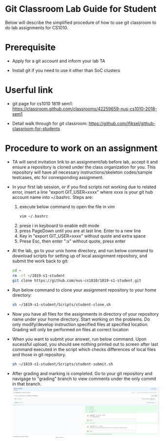 # Git Classroom Lab Guide for Student
Below will describe the simplified procedure of how to use git classroom to do lab assignments for CS1010.

# Prerequisite
* Apply for a git account and inform your lab TA
    
* Install git if you need to use it other than SoC clusters

# Userful link
* git page for cs1010 1819 sem1: https://classroom.github.com/classrooms/42259659-nus-cs1010-2018-sem1
 
* Detail walk through for git classroom: https://github.com/jfiksel/github-classroom-for-students

# Procedure to work on an assignment
* TA will send invitation link to an assignment/lab before lab, accept it and ensure a repository is cloned under the class organization for you. This repository will have all necessary instructions/skeleton codes/sample testcases, etc for corresponding assignment. 

* In your first lab session, or if you find scripts not working due to related error, insert a line "export GIT_USER=xxxx" where xxxx is your git hub account name into ~/.bashrc. Steps are:
    1. execute below command to open the file in vim
        ```sh
        vim ~/.bashrc
        ```
    2. prese i in keyboard to enable edit mode
    3. press PageDown until you are at last line. Enter to a new line
    4. Key in "export GIT_USER=xxxx" without quote and extra space
    5. Prese Esc, then enter ":x" without quote, press enter
    
* At the lab, go to your unix home directory, and run below command to download scripts for setting up of local assignment repository, and submit the work back to git:
    ```sh
    cd ~
	rm -rf ~/1819-s1-student
    git clone https://github.com/nus-cs1010/1819-s1-student.git
    ```

* Run below command to clone your assignment repository to your home directory:
    ```sh
    sh ~/1819-s1-student/Scripts/student-clone.sh
    ```

* Now you have all files for the assignments in directory of your repository name under your home directory. Start working on the problems. Do only modify/develop instruction specified files at specified location. Grading will only be performed on files at correct location
    
* When you want to submit your answer, run below command. Upon sucessful upload, you should see nothing printed out to screen after last command executed in the script which checks differences of local files and those in git repository.
    ```sh
    sh ~/1819-s1-student/Scripts/student-submit.sh
    ```

* After grading and marking is completed. Go to your git repository and navigage to "grading" branch to view comments under the only commit in that branch. 
  ![sample git comment page](Figures/grading_branch.PNG)



